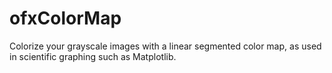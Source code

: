 ofxColorMap
===========

Colorize your grayscale images with a linear segmented color map, as used in scientific graphing such as Matplotlib.
